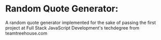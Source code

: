 # Random Quote Generator:
A random quote generator implemented for the sake of passing the first project at Full Stack JavaScript Development's techdegree from teamtreehouse.com
